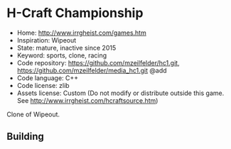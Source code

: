 # H-Craft Championship

- Home: http://www.irrgheist.com/games.htm
- Inspiration: Wipeout
- State: mature, inactive since 2015
- Keyword: sports, clone, racing
- Code repository: https://github.com/mzeilfelder/hc1.git, https://github.com/mzeilfelder/media_hc1.git @add
- Code language: C++
- Code license: zlib
- Assets license: Custom (Do not modify or distribute outside this game. See http://www.irrgheist.com/hcraftsource.htm)

Clone of Wipeout.

## Building
